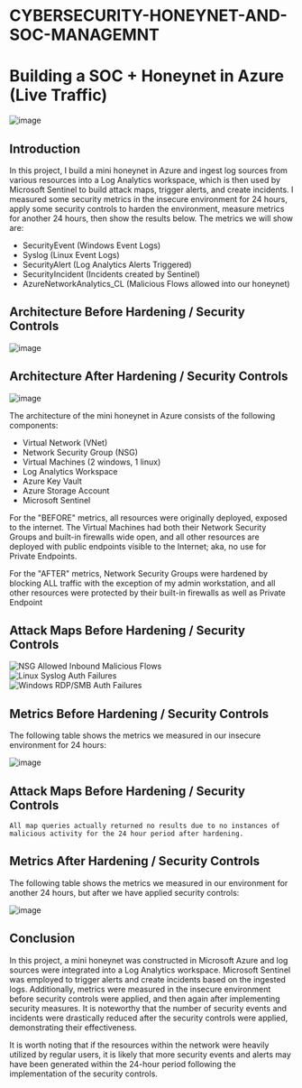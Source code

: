 # CYBERSECURITY-HONEYNET-AND-SOC-MANAGEMNT
# Building a SOC + Honeynet in Azure (Live Traffic)
![image](https://github.com/MamusIbebe/MS-AZURE-HONEYNET-SOC-MANAGEMNT/assets/149246488/70b51ae1-ed8f-40dc-b2f2-a2bbf7bcaa83)


## Introduction

In this project, I build a mini honeynet in Azure and ingest log sources from various resources into a Log Analytics workspace, which is then used by Microsoft Sentinel to build attack maps, trigger alerts, and create incidents. I measured some security metrics in the insecure environment for 24 hours, apply some security controls to harden the environment, measure metrics for another 24 hours, then show the results below. The metrics we will show are:

- SecurityEvent (Windows Event Logs)
- Syslog (Linux Event Logs)
- SecurityAlert (Log Analytics Alerts Triggered)
- SecurityIncident (Incidents created by Sentinel)
- AzureNetworkAnalytics_CL (Malicious Flows allowed into our honeynet)

## Architecture Before Hardening / Security Controls
![image](https://github.com/MamusIbebe/MS-AZURE-HONEYNET-SOC-MANAGEMNT/assets/149246488/e81c6c0c-2417-4f98-94be-0ea21390ab0c)



## Architecture After Hardening / Security Controls
![image](https://github.com/MamusIbebe/MS-AZURE-HONEYNET-SOC-MANAGEMNT/assets/149246488/24d5cd92-3e9b-43a5-bc9c-4b44a7ff72ee)


The architecture of the mini honeynet in Azure consists of the following components:

- Virtual Network (VNet)
- Network Security Group (NSG)
- Virtual Machines (2 windows, 1 linux)
- Log Analytics Workspace
- Azure Key Vault
- Azure Storage Account
- Microsoft Sentinel

For the "BEFORE" metrics, all resources were originally deployed, exposed to the internet. The Virtual Machines had both their Network Security Groups and built-in firewalls wide open, and all other resources are deployed with public endpoints visible to the Internet; aka, no use for Private Endpoints.

For the "AFTER" metrics, Network Security Groups were hardened by blocking ALL traffic with the exception of my admin workstation, and all other resources were protected by their built-in firewalls as well as Private Endpoint

## Attack Maps Before Hardening / Security Controls
![NSG Allowed Inbound Malicious Flows](https://i.imgur.com/1qvswSX.png)<br>
![Linux Syslog Auth Failures](https://i.imgur.com/G1YgZt6.png)<br>
![Windows RDP/SMB Auth Failures](https://i.imgur.com/ESr9Dlv.png)<br>

## Metrics Before Hardening / Security Controls

The following table shows the metrics we measured in our insecure environment for 24 hours:


![image](https://github.com/MamusIbebe/MS-AZURE-HONEYNET-SOC-MANAGEMNT/assets/149246488/dc40147a-2772-431d-a647-490d9f21ac5f)


	

## Attack Maps Before Hardening / Security Controls

```All map queries actually returned no results due to no instances of malicious activity for the 24 hour period after hardening.```

## Metrics After Hardening / Security Controls

The following table shows the metrics we measured in our environment for another 24 hours, but after we have applied security controls:

![image](https://github.com/MamusIbebe/MS-AZURE-HONEYNET-SOC-MANAGEMNT/assets/149246488/0ff5a054-8724-4d59-b794-b32fa6108ab4)


## Conclusion

In this project, a mini honeynet was constructed in Microsoft Azure and log sources were integrated into a Log Analytics workspace. Microsoft Sentinel was employed to trigger alerts and create incidents based on the ingested logs. Additionally, metrics were measured in the insecure environment before security controls were applied, and then again after implementing security measures. It is noteworthy that the number of security events and incidents were drastically reduced after the security controls were applied, demonstrating their effectiveness.

It is worth noting that if the resources within the network were heavily utilized by regular users, it is likely that more security events and alerts may have been generated within the 24-hour period following the implementation of the security controls.
